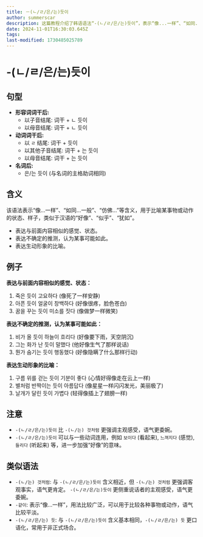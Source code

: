 ```yaml
---
title: －(ㄴ/ㄹ/은/는)듯이
author: summerscar
description: 这篇教程介绍了韩语语法“-(ㄴ/ㄹ/은/는)듯이”，表示“像...一样”、“如同...一般”、“仿佛...”，用于比喻状态、表达推测或形象比喻。与“事物一样”的比较。主观、委婉的语气更强烈。
date: 2024-11-01T16:30:03.645Z
tags:
last-modified: 1730485025789
---
```


# -(ㄴ/ㄹ/은/는)듯이

## 句型

* **形容词词干后:**
    * 以子音结尾: 词干 + ㄴ 듯이
    * 以母音结尾: 词干 + ㄴ 듯이
* **动词词干后:**
    * 以 `ㄹ` 结尾: 词干 + 듯이
    * 以其他子音结尾: 词干 + 는 듯이
    * 以母音结尾: 词干 + 는 듯이
* **名词后:**
    * 은/는 듯이 (与名词的主格助词相同)

## 含义

该语法表示“像...一样”、“如同...一般”、“仿佛...”等含义，用于比喻某事物或动作的状态、样子，类似于汉语的“好像”、“似乎”、“犹如”。 

* 表达与前面内容相似的感觉、状态。
* 表达不确定的推测，认为某事可能如此。
* 表达生动形象的比喻。

## 例子

**表达与前面内容相似的感觉、状态：**

1. <Speak>죽은 듯이 고요하다</Speak> (像死了一样安静)
2. <Speak>아픈 듯이 얼굴이 창백하다</Speak> (好像很疼，脸色苍白)
3. <Speak>꿈을 꾸는 듯이 미소를 짓다</Speak> (像做梦一样微笑)


**表达不确定的推测，认为某事可能如此：**

1. <Speak>비가 올 듯이 하늘이 흐리다</Speak> (好像要下雨，天空阴沉)
2. <Speak>그는 화가 난 듯이 말했다</Speak> (他好像生气了那样说话)
3. <Speak>뭔가 숨기는 듯이 행동했다</Speak> (好像隐瞒了什么那样行动)


**表达生动形象的比喻：**

1. <Speak>구름 위를 걷는 듯이 기분이 좋다</Speak> (心情好得像走在云上一样)
2. <Speak>별처럼 반짝이는 듯이 아름답다</Speak> (像星星一样闪闪发光，美丽极了)
3. <Speak>날개가 달린 듯이 가볍다</Speak> (轻得像插上了翅膀一样)


## 注意

* `-(ㄴ/ㄹ/은/는)듯이` 比 `-(ㄴ/는) 것처럼` 更强调主观感受，语气更委婉。
*  `-(ㄴ/ㄹ/은/는)듯이`  可以与一些动词连用，例如 `보이다` (看起来), `느껴지다` (感觉), `들리다` (听起来) 等，进一步加强“好像”的意味。

## 类似语法

* `-(ㄴ/는) 것처럼`: 与 `-(ㄴ/ㄹ/은/는)듯이` 含义相近，但 `-(ㄴ/는) 것처럼` 更强调客观事实，语气更肯定。  `-(ㄴ/ㄹ/은/는)듯이` 更侧重说话者的主观感受，语气更委婉。
* `-같이`:  表示“像...一样”，用法比较广泛，可以用于比较各种事物或动作，语气比较平淡。
* `-(ㄴ/ㄹ/은/는) 듯`: 与 `-(ㄴ/ㄹ/은/는)듯이` 含义基本相同，`-(ㄴ/ㄹ/은/는) 듯` 更口语化，常用于非正式场合。


